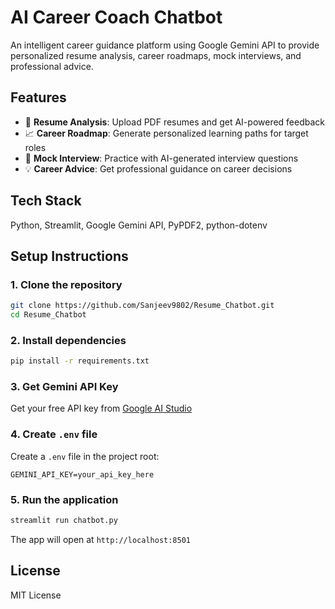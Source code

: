 # AI Career Coach Chatbot

An intelligent career guidance platform using Google Gemini API to provide personalized resume analysis, career roadmaps, mock interviews, and professional advice.

## Features
- 📄 **Resume Analysis**: Upload PDF resumes and get AI-powered feedback
- 📈 **Career Roadmap**: Generate personalized learning paths for target roles
- 🎤 **Mock Interview**: Practice with AI-generated interview questions
- 💡 **Career Advice**: Get professional guidance on career decisions

## Tech Stack
Python, Streamlit, Google Gemini API, PyPDF2, python-dotenv

## Setup Instructions

### 1. Clone the repository
```bash
git clone https://github.com/Sanjeev9802/Resume_Chatbot.git
cd Resume_Chatbot
```

### 2. Install dependencies
```bash
pip install -r requirements.txt
```

### 3. Get Gemini API Key
Get your free API key from [Google AI Studio](https://makersuite.google.com/app/apikey)

### 4. Create `.env` file
Create a `.env` file in the project root:
```
GEMINI_API_KEY=your_api_key_here
```

### 5. Run the application
```bash
streamlit run chatbot.py
```

The app will open at `http://localhost:8501`

## License
MIT License
